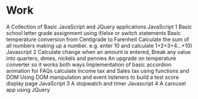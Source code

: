 # Work
 A Collection of Basic JavaScript and JQuery applications
JavaScript 1
 Basic school letter grade assignment using if/else or switch statements
 Basic temperature conversion from Centigrade to Farenheit
 Calculate the sum of all numbers making up a number. e.g. enter 10 and calculate 1+2+3+4...+10)
Javascript 2
 Calculate change when an amount is entered, Break any value into quarters, dimes, nickels and pennies
 An upgrade on temperature converter so it works both ways
 Implementation of basic accordion animation for FAQs
 calculate Income tax and Sales tax using functions and DOM
 Using DOM manipulation and event listeners to build a test score display page
JavaScript 3
 A stopwatch and timer
Javascript 4
 A carousel app using JQuery
 
